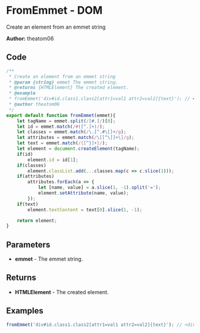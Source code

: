 # FromEmmet - DOM
Create an element from an emmet string

**Author:** theatom06


## Code
```js
/**
 * Create an element from an emmet string
 * @param {string} emmet The emmet string.
 * @returns {HTMLElement} The created element.
 * @example
 * fromEmmet('div#id.class1.class2[attr1=val1 attr2=val2]{text}'); // <div id="id" class="class1 class2" attr1="val1" attr2="val2">text</div>
 * @author theatom06
 */
export default function fromEmmet(emmet){
    let tagName = emmet.split(/[#.]/)[0];
    let id = emmet.match(/#([^.]+)/);
    let classes = emmet.match(/\.[^.#\[]+/g);
    let attributes = emmet.match(/\[[^\]]+\]/g);
    let text = emmet.match(/{[^}]+}/);
    let element = document.createElement(tagName);
    if(id)
        element.id = id[1];
    if(classes)
        element.classList.add(...classes.map(c => c.slice(1)));
    if(attributes)
        attributes.forEach(a => {
            let [name, value] = a.slice(1, -1).split('=');
            element.setAttribute(name, value);
        });
    if(text)
        element.textContent = text[0].slice(1, -1);

    return element;
}
```

## Parameters
* **emmet** - The emmet string.


## Returns
* **HTMLElement** - The created element.


## Examples
```js
fromEmmet('div#id.class1.class2[attr1=val1 attr2=val2]{text}'); // <div id="id" class="class1 class2" attr1="val1" attr2="val2">text</div>

```
